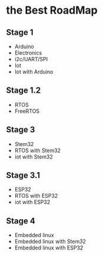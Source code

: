 # the Best RoadMap

## Stage 1

- Arduino
- Electronics
- i2c/UART/SPI
- Iot
- Iot with Arduino


## Stage 1.2

- RTOS
- FreeRTOS

## Stage 3

- Stem32
- RTOS with Stem32
- iot with Stem32

## Stage 3.1

- ESP32 
- RTOS with ESP32
- iot with ESP32


## Stage 4

- Embedded linux
- Embedded linux with Stem32
- Embedded linux with ESP32